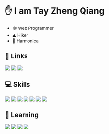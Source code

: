 # :hand: I am Tay Zheng Qiang
- 🕸️ Web Programmer
- ⛰️ Hiker
- 🎵 Harmonica
  
## :link: Links
[![](https://img.shields.io/badge/-Portfolio-0A66C2?logo=internetexplorer&style=flat-square)](http://myportfolio-fortify.000webhostapp.com/tayzhengqiang)
[![](https://img.shields.io/badge/-Email-F6F6F6?logo=gmail&style=flat-square)](mailto:blackytay6@gmail.com)
[![](https://img.shields.io/badge/-Linkedin-0A66C2?logo=linkedin&style=flat-square)](https://www.linkedin.com/in/zheng-qiang-tay/)

## :computer: Skills
[![](https://img.shields.io/badge/-Laravel-E0E7FF?style=flat-square&logo=laravel)](https://laravel.com/)
[![](https://img.shields.io/badge/-PHP-E0E7FF?style=flat-square&logo=php)](https://php.net/)
[![](https://img.shields.io/badge/-Bootstrap-E0E7FF?style=flat-square&logo=bootstrap)]([https://php.net/](https://getbootstrap.com/))
[![](https://img.shields.io/badge/-jQuery-2FB9F4?style=flat-square&logo=jquery)](https://jquery.com/)
[![](https://img.shields.io/badge/-MySQL-D0D0D0?style=flat-square&logo=mysql)](https://mysql.com/)
[![](https://img.shields.io/badge/-Angular-DD0031?style=flat-square&logo=angular)](https://angular.io/)
[![](https://img.shields.io/badge/-Ionic-B0B0B0?style=flat-square&logo=ionic)](https://ionicframework.com/)

## :book: Learning
[![](https://img.shields.io/badge/-VueJS-332B40?style=flat-square&logo=vuedotjs)](https://vuejs.org/)
[![](https://img.shields.io/badge/-Tailwind-2396ED?style=flat-square&logo=tailwindcss&logoColor=FFFFFF)](https://tailwindcss.com/)
[![](https://img.shields.io/badge/-ThreeJS-332B40?style=flat-square&logo=threedotjs)](https://threejs.org/)
[![](https://img.shields.io/badge/-Docker-2396ED?style=flat-square&logo=docker&logoColor=FFFFFF)](https://www.docker.com/)

<!-- [![](https://img.shields.io/github/stars/blackytay)](https://img.shields.io/github/stars/blackytay) -->
